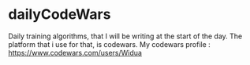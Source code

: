 # dailyCodeWars
Daily training algorithms, that I will be writing at the start of the day.
The platform that i use for that, is codewars. 
My codewars profile : https://www.codewars.com/users/Widua
